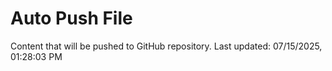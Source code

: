 # Auto Push File

Content that will be pushed to GitHub repository.
Last updated: 07/15/2025, 01:28:03 PM